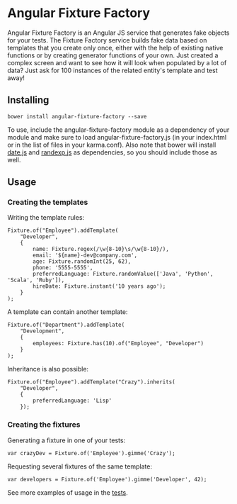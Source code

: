 Angular Fixture Factory
=======================

Angular Fixture Factory is an Angular JS service that generates fake objects for your tests. The Fixture Factory service builds fake data based on templates that you create only once, either with the help of existing native functions or by creating generator functions of your own. Just created a complex screen and want to see how it will look when populated by a lot of data? Just ask for 100 instances of the related entity's template and test away!

## Installing

	bower install angular-fixture-factory --save

To use, include the angular-fixture-factory module as a dependency of your module and make sure to load angular-fixture-factory.js (in your index.html or in the list of files in your karma.conf). Also note that bower will install [date.js](https://github.com/abritinthebay/datejs/) and [randexp.js](https://github.com/fent/randexp.js) as dependencies, so you should include those as well.

## Usage

### Creating the templates

Writing the template rules:
	
	Fixture.of("Employee").addTemplate( 
		"Developer", 
		{
			name: Fixture.regex(/\w{8-10}\s/\w{8-10}/),
			email: '${name}-dev@company.com',
			age: Fixture.randomInt(25, 62),
			phone: '5555-5555',
			preferredLanguage: Fixture.randomValue(['Java', 'Python', 'Scala', 'Ruby']),
			hireDate: Fixture.instant('10 years ago');
		}
	);
	
A template can contain another template:

	Fixture.of("Department").addTemplate( 
		"Development", 
		{
			employees: Fixture.has(10).of("Employee", "Developer")
		}
	);

Inheritance is also possible:

	Fixture.of("Employee").addTemplate("Crazy").inherits(
		"Developer", 
		{
			preferredLanguage: 'Lisp'
		});

### Creating the fixtures

Generating a fixture in one of your tests:
	
	var crazyDev = Fixture.of('Employee').gimme('Crazy');

Requesting several fixtures of the same template:

	var developers = Fixture.of('Employee').gimme('Developer', 42);
	
See more examples of usage in the [tests](https://github.com/Tavio/angular-fixture-factory/tree/master/test).
